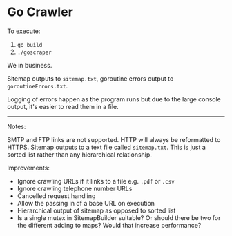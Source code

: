 # Go Crawler

To execute:

1. `go build`
2. `./goscraper`

We in business.

Sitemap outputs to `sitemap.txt`, goroutine errors output to `goroutineErrors.txt`.

Logging of errors happen as the program runs but due to the large console output, it's easier to read them in a file.

---

Notes: 

SMTP and FTP links are not supported. HTTP will always be reformatted to HTTPS.
Sitemap outputs to a text file called `sitemap.txt`. This is just a sorted list rather than any hierarchical relationship.

Improvements:

* Ignore crawling URLs if it links to a file e.g. `.pdf` or `.csv`
* Ignore crawling telephone number URLs
* Cancelled request handling
* Allow the passing in of a base URL on execution
* Hierarchical output of sitemap as opposed to sorted list
* Is a single mutex in SitemapBuilder suitable? Or should there be two for the different adding to maps? Would that
increase performance?
